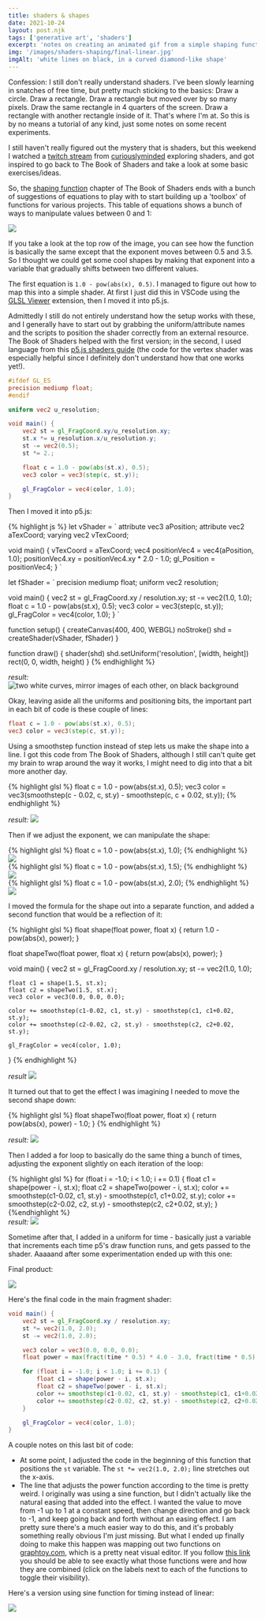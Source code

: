 ```yaml
---
title: shaders & shapes
date: 2021-10-24
layout: post.njk
tags: ['generative art', 'shaders']
excerpt: 'notes on creating an animated gif from a simple shaping function'
img: '/images/shaders-shaping/final-linear.jpg'
imgAlt: 'white lines on black, in a curved diamond-like shape'
---
```


Confession: I still don't really understand shaders. I've been slowly learning in snatches of free time, but pretty much sticking to the basics: Draw a circle. Draw a rectangle. Draw a rectangle but moved over by so many pixels. Draw the same rectangle in 4 quarters of the screen. Draw a rectangle with another rectangle inside of it. That's where I'm at. So this is by no means a tutorial of any kind, just some notes on some recent experiments.

I still haven't really figured out the mystery that is shaders, but this weekend I watched a [twitch stream](https://www.twitch.tv/videos/1184743691) from [curiouslyminded](https://www.curiouslyminded.xyz/) exploring shaders, and got inspired to go back to The Book of Shaders and take a look at some basic exercises/ideas.

So, the [shaping function](https://thebookofshaders.com/05/) chapter of The Book of Shaders ends with a bunch of suggestions of equations to play with to start building up a 'toolbox' of functions for various projects. This table of equations shows a bunch of ways to manipulate values between 0 and 1:

[![](/public/images/shaders-shaping/shaders-kynd.png)](/public/images/shaders-shaping/shaders-kynd.png)

If you take a look at the top row of the image, you can see how the function is basically the same except that the exponent moves between 0.5 and 3.5. So I thought we could get some cool shapes by making that exponent into a variable that gradually shifts between two different values.

The first equation is `1.0 - pow(abs(x), 0.5)`. I managed to figure out how to map this into a simple shader. At first I just did this in VSCode using the [GLSL Viewer](https://marketplace.visualstudio.com/items?itemName=circledev.glsl-canvas) extension, then I moved it into p5.js.

Admittedly I still do not entirely understand how the setup works with these, and I generally have to start out by grabbing the uniform/attribute names and the scripts to position the shader correctly from an external resource. The Book of Shaders helped with the first version; in the second, I used language from this [p5.js shaders guide](https://itp-xstory.github.io/p5js-shaders/#/) (the code for the vertex shader was especially helpful since I definitely don't understand how that one works yet!).

```glsl
#ifdef GL_ES
precision mediump float;
#endif

uniform vec2 u_resolution;

void main() {
    vec2 st = gl_FragCoord.xy/u_resolution.xy;
    st.x *= u_resolution.x/u_resolution.y;
    st -= vec2(0.5);
    st *= 2.;

    float c = 1.0 - pow(abs(st.x), 0.5);
    vec3 color = vec3(step(c, st.y));

    gl_FragColor = vec4(color, 1.0);
}
```

Then I moved it into p5.js:

<div class="code-img">

{% highlight js %}
let vShader = `
attribute vec3 aPosition;
attribute vec2 aTexCoord;
varying vec2 vTexCoord;

void main() {
vTexCoord = aTexCoord;
vec4 positionVec4 = vec4(aPosition, 1.0);
positionVec4.xy = positionVec4.xy \* 2.0 - 1.0;
gl_Position = positionVec4;
}
`

let fShader = `
precision mediump float;
uniform vec2 resolution;

void main() {
vec2 st = gl_FragCoord.xy / resolution.xy;
st -= vec2(1.0, 1.0);
float c = 1.0 - pow(abs(st.x), 0.5);
vec3 color = vec3(step(c, st.y));
gl_FragColor = vec4(color, 1.0);
}
`

function setup() {
createCanvas(400, 400, WEBGL)
noStroke()
shd = createShader(vShader, fShader)
}

function draw() {
shader(shd)
shd.setUniform('resolution', [width, height])
rect(0, 0, width, height)
}
{% endhighlight %}

<div class='img-col'>
<em>result: </em>
<img src="/images/shaders-shaping/shader1.png" alt="two white curves, mirror images of each other, on black background"  />
</div>

</div>

Okay, leaving aside all the uniforms and positioning bits, the important part in each bit of code is these couple of lines:

```glsl
float c = 1.0 - pow(abs(st.x), 0.5);
vec3 color = vec3(step(c, st.y));
```

Using a smoothstep function instead of step lets us make the shape into a line. I got this code from The Book of Shaders, although I still can't quite get my brain to wrap around the way it works, I might need to dig into that a bit more another day.

<div class="code-img">

{% highlight glsl %}
float c = 1.0 - pow(abs(st.x), 0.5);
vec3 color = vec3(smoothstep(c - 0.02, c, st.y) - smoothstep(c, c + 0.02, st.y));
{% endhighlight %}

<div class='img-col'>
<em>result: </em>
<img src="/images/shaders-shaping/shader2.png"   />
</div>
</div>

Then if we adjust the exponent, we can manipulate the shape:

<div class="code-imgs-columns">

<div class="column">
{% highlight glsl %}
float c = 1.0 - pow(abs(st.x), 1.0);
{% endhighlight %}
<img src="/images/shaders-shaping/shader3.png" />

</div>

<div class="column">
{% highlight glsl %}
float c = 1.0 - pow(abs(st.x), 1.5);
{% endhighlight %}
<img src="/images/shaders-shaping/shader4.png" />

</div>

<div class="column">
{% highlight glsl %}
float c = 1.0 - pow(abs(st.x), 2.0);
{% endhighlight %}
<img src="/images/shaders-shaping/shader5.png" />
</div>

</div>

I moved the formula for the shape out into a separate function, and added a second function that would be a reflection of it:

<div class="code-img">
{% highlight glsl %}
float shape(float power, float x) {
	return  1.0 - pow(abs(x), power);
}

float shapeTwo(float power, float x) {
    return pow(abs(x), power);
}

void main() {
vec2 st = gl_FragCoord.xy / resolution.xy;
st -= vec2(1.0, 1.0);

    float c1 = shape(1.5, st.x);
    float c2 = shapeTwo(1.5, st.x);
    vec3 color = vec3(0.0, 0.0, 0.0);

    color += smoothstep(c1-0.02, c1, st.y) - smoothstep(c1, c1+0.02, st.y);
    color += smoothstep(c2-0.02, c2, st.y) - smoothstep(c2, c2+0.02, st.y);

    gl_FragColor = vec4(color, 1.0);

}
{% endhighlight %}
<div class='img-col'>
<em>result</em>
<img src="/images/shaders-shaping/shader-reflect1.png"  />
</div>
</div>

It turned out that to get the effect I was imagining I needed to move the second shape down:

<div class="code-img">

{% highlight glsl %}
float shapeTwo(float power, float x) {
    return pow(abs(x), power) - 1.0;
}
{% endhighlight %}
<div class='img-col'>
<em>result: </em>
<img src="/images/shaders-shaping/shader-reflect2.png"  />
</div>
</div>

Then I added a for loop to basically do the same thing a bunch of times, adjusting the exponent slightly on each iteration of the loop:

<div class="code-img">
{% highlight glsl %}
for (float i = -1.0; i < 1.0; i += 0.1) {
    float c1 = shape(power - i, st.x);
    float c2 = shapeTwo(power - i, st.x);
    color += smoothstep(c1-0.02, c1, st.y) - smoothstep(c1, c1+0.02, st.y);
    color += smoothstep(c2-0.02, c2, st.y) - smoothstep(c2, c2+0.02, st.y);
}
{%endhighlight %}
<div class='img-col'>
<em>result: </em>
<img src="/images/shaders-shaping/shader-loop.png"  />
</div>
</div>

Sometime after that, I added in a uniform for time - basically just a variable that increments each time p5's draw function runs, and gets passed to the shader. Aaaaand after some experimentation ended up with this one: 

Final product:

![](/images/shaders-shaping/final-linear.gif)

Here's the final code in the main fragment shader:

```glsl
void main() {
	vec2 st = gl_FragCoord.xy / resolution.xy;
	st *= vec2(1.0, 2.0);
	st -= vec2(1.0, 2.0);

	vec3 color = vec3(0.0, 0.0, 0.0);
	float power = max(fract(time * 0.5) * 4.0 - 3.0, fract(time * 0.5) * -4.0 + 1.0);

	for (float i = -1.0; i < 1.0; i += 0.1) {
		float c1 = shape(power - i, st.x);
		float c2 = shapeTwo(power - i, st.x);
		color += smoothstep(c1-0.02, c1, st.y) - smoothstep(c1, c1+0.02, st.y);
		color += smoothstep(c2-0.02, c2, st.y) - smoothstep(c2, c2+0.02, st.y);
	}

	gl_FragColor = vec4(color, 1.0);
}
```

A couple notes on this last bit of code:

-   At some point, I adjusted the code in the beginning of this function that positions the `st` variable. The `st *= vec2(1.0, 2.0);` line stretches out the x-axis.
-   The line that adjusts the power function according to the time is pretty weird. I originally was using a sine function, but I didn't actually like the natural easing that added into the effect. I wanted the value to move from -1 up to 1 at a constant speed, then change direction and go back to -1, and keep going back and forth without an easing effect. I am pretty sure there's a much easier way to do this, and it's probably something really obvious I'm just missing. But what I ended up finally doing to make this happen was mapping out two functions on [graphtoy.com](https://graphtoy.com), which is a pretty neat visual editor. If you follow [this link](<https://graphtoy.com/?f1(x,t)=fract(x*0.5)*-4.0+1.0&v1=false&f2(x,t)=fract(x*0.5)*4.0-3.0&v2=false&f3(x,t)=max(f1(x),f2(x))&v3=true&f4(x,t)=&v4=false&f5(x,t)=&v5=false&f6(x,t)=&v6=false&grid=true&coords=0,0,4.205926793776717>) you should be able to see exactly what those functions were and how they are combined (click on the labels next to each of the functions to toggle their visibility).

Here's a version using sine function for timing instead of linear:

![](/images/shaders-shaping/final-sine.gif)
